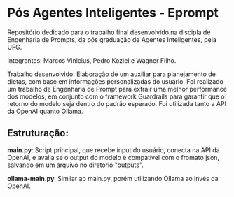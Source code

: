 # Pós Agentes Inteligentes - Eprompt

Repositório dedicado para o trabalho final desenvolvido na discipla de Engenharia de Prompts, da pós graduação de Agentes Inteligentes, pela UFG.

Integrantes: Marcos Vinicius, Pedro Koziel e Wagner Filho.

Trabalho desenvolvido: Elaboração de um auxiliar para planejamento de dietas, com base em informações personalizadas do usuário. Foi realizado um trabalho de Engenharia de Prompt para extrair uma melhor performance dos modelos, em conjunto com o framework Guardrails para garantir que o retorno do modelo seja dentro do padrão esperado. Foi utilizada tanto a API da OpenAI quanto Ollama.

## Estruturação:

**main.py**: Script principal, que recebe input do usuário, conecta na API da OpenAI, e avalia se o output do modelo é compatível com o fromato json, salvando em um arquivo no diretório "outputs".

**ollama-main.py**: Similar ao main.py, porém utilizando Ollama ao invés da OpenAI.
